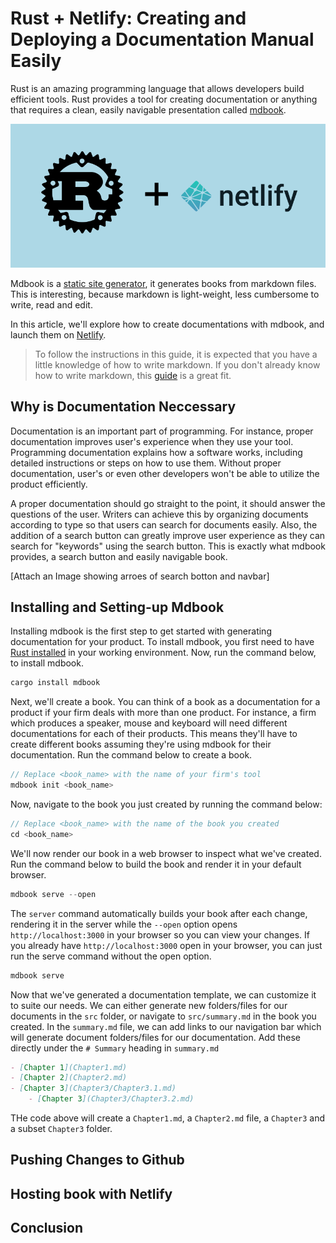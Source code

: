 # Rust + Netlify: Creating and Deploying a Documentation Manual Easily

Rust is an amazing programming language that allows developers build efficient tools. Rust provides a tool for creating documentation or anything that requires a clean, easily navigable presentation called [mdbook](https://rust-lang.github.io/mdBook/).

![Cover Image](images/cover1.png)

Mdbook is a [static site generator](https://www.netlify.com/blog/2020/04/14/what-is-a-static-site-generator-and-3-ways-to-find-the-best-one/), it generates books from markdown files. This is interesting, because markdown is light-weight, less cumbersome to write, read and edit.

In this article, we'll explore how to create documentations with mdbook, and launch them on [Netlify](https://www.netlify.com/).

> To follow the instructions in this guide, it is expected that you have a little knowledge of how to write markdown. If you don't already know how to write markdown, this [guide]() is a great fit.

## Why is Documentation Neccessary

Documentation is an important part of programming. For instance, proper documentation improves user's experience when they use your tool. Programming documentation explains how a software works, including detailed instructions or steps on how to use them. Without proper documentation, user's or even other developers won't be able to utilize the product efficiently.

A proper documentation should go straight to the point, it should answer the questions of the user. Writers can achieve this by organizing documents according to type so that users can search for documents easily. Also, the addition of a search button can greatly improve user experience as they can search for "keywords" using the search button. This is exactly what mdbook provides, a search button and easily navigable book.

[Attach an Image showing arroes of search botton and navbar]

## Installing and Setting-up Mdbook

Installing mdbook is the first step to get started with generating documentation for your product. To install mdbook, you first need to have [Rust installed](https://www.rust-lang.org/tools/install) in your working environment. Now, run the command below, to install mdbook.

```rust
cargo install mdbook
```

Next, we'll create a book. You can think of a book as a documentation for a product if your firm deals with more than one product. For instance, a firm which produces a speaker, mouse and keyboard will need different documentations for each of their products. This means they'll have to create different books assuming they're using mdbook for their documentation. Run the command below to create a book.

```rust
// Replace <book_name> with the name of your firm's tool
mdbook init <book_name>
```

Now, navigate to the book you just created by running the command below:

```rust
// Replace <book_name> with the name of the book you created
cd <book_name>
```

We'll now render our book in a web browser to inspect what we've created. Run the command below to build the book and render it in your default browser.

```rust
mdbook serve --open
```

The `server` command automatically builds your book after each change, rendering it in the server while the  `--open` option opens `http://localhost:3000` in your browser so you can view your changes. If you already have `http://localhost:3000` open in your browser, you can just run the serve command without the open option.

```rust
mdbook serve
```

Now that we've generated a documentation template, we can customize it to suite our needs. We can either generate new folders/files for our documents in the `src` folder, or navigate to `src/summary.md` in the book you created. In the `summary.md` file, we can add links to our navigation bar which will generate document folders/files for our documentation. Add these directly under the `# Summary` heading in `summary.md`

```md
- [Chapter 1](Chapter1.md)
- [Chapter 2](Chapter2.md)
- [Chapter 3](Chapter3/Chapter3.1.md)
    - [Chapter 3](Chapter3/Chapter3.2.md)
```

THe code above will create a `Chapter1.md`, a `Chapter2.md` file, a `Chapter3` and a subset `Chapter3` folder.

## Pushing Changes to Github

## Hosting book with Netlify

## Conclusion